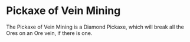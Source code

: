 # Pickaxe of Vein Mining
The Pickaxe of Vein Mining is a Diamond Pickaxe, which will break all the Ores on an Ore vein, if there is one.